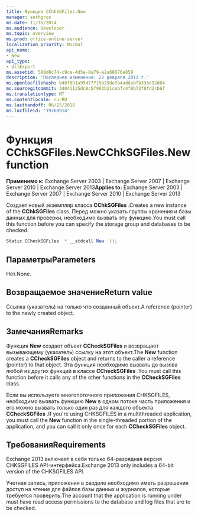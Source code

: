 ```yaml
---
title: Функция CChkSGFiles.New
manager: sethgros
ms.date: 11/16/2014
ms.audience: Developer
ms.topic: overview
ms.prod: office-online-server
localization_priority: Normal
api_name:
- New
api_type:
- dllExport
ms.assetid: 588d8c74-c9ce-4d5e-8a79-a2a68676e858
description: 'Последнее изменение: 22 февраля 2013 г.'
ms.openlocfilehash: b40f8b1a95477715b29defb4addabfb333e92d04
ms.sourcegitcommit: 34041125dc8c5f993b21cebfc4f8b72f0fd2cb6f
ms.translationtype: MT
ms.contentlocale: ru-RU
ms.lasthandoff: 06/25/2018
ms.locfileid: "19760914"
---
```

# <a name="cchksgfilesnew-function"></a><span data-ttu-id="086b7-103">Функция CChkSGFiles.New</span><span class="sxs-lookup"><span data-stu-id="086b7-103">CChkSGFiles.New function</span></span>

<span data-ttu-id="086b7-104">**Применимо к:** Exchange Server 2003 | Exchange Server 2007 | Exchange Server 2010 | Exchange Server 2013</span><span class="sxs-lookup"><span data-stu-id="086b7-104">**Applies to:** Exchange Server 2003 | Exchange Server 2007 | Exchange Server 2010 | Exchange Server 2013</span></span>
  
<span data-ttu-id="086b7-105">Создает новый экземпляр класса **CChkSGFiles** .</span><span class="sxs-lookup"><span data-stu-id="086b7-105">Creates a new instance of the **CChkSGFiles** class.</span></span> <span data-ttu-id="086b7-106">Перед можно указать группы хранения и базы данных для проверки, необходимо вызвать эту функцию.</span><span class="sxs-lookup"><span data-stu-id="086b7-106">You must call this function before you can specify the storage group and databases to be checked.</span></span> 
  
```cs
Static CCheckSGFiles  * __stdcall New  ();

```

## <a name="parameters"></a><span data-ttu-id="086b7-107">Параметры</span><span class="sxs-lookup"><span data-stu-id="086b7-107">Parameters</span></span>

<span data-ttu-id="086b7-108">Нет.</span><span class="sxs-lookup"><span data-stu-id="086b7-108">None.</span></span>
  
## <a name="return-value"></a><span data-ttu-id="086b7-109">Возвращаемое значение</span><span class="sxs-lookup"><span data-stu-id="086b7-109">Return value</span></span>

<span data-ttu-id="086b7-110">Ссылка (указатель) на только что созданный объект.</span><span class="sxs-lookup"><span data-stu-id="086b7-110">A reference (pointer) to the newly created object.</span></span>
  
## <a name="remarks"></a><span data-ttu-id="086b7-111">Замечания</span><span class="sxs-lookup"><span data-stu-id="086b7-111">Remarks</span></span>

<span data-ttu-id="086b7-112">Функция **New** создает объект **CCheckSGFiles** и возвращает вызывающему (указатель) ссылку на этот объект.</span><span class="sxs-lookup"><span data-stu-id="086b7-112">The **New** function creates a **CCheckSGFiles** object and returns to the caller a reference (pointer) to that object.</span></span> <span data-ttu-id="086b7-113">Эта функция необходимо вызвать до вызова любой из других функций в классе **CCheckSGFiles** .</span><span class="sxs-lookup"><span data-stu-id="086b7-113">You must call this function before it calls any of the other functions in the **CCheckSGFiles** class.</span></span> 
  
<span data-ttu-id="086b7-114">Если вы используете многопоточного приложения CHKSGFILES, необходимо вызвать функцию **New** в одном потоке часть приложения и его можно вызвать только один раз для каждого объекта **CCheckSGFiles** .</span><span class="sxs-lookup"><span data-stu-id="086b7-114">If you're using CHKSGFILES in a multithreaded application, you must call the **New** function in the single-threaded portion of the application, and you can call it only once for each **CCheckSGFiles** object.</span></span> 
  
## <a name="requirements"></a><span data-ttu-id="086b7-115">Требования</span><span class="sxs-lookup"><span data-stu-id="086b7-115">Requirements</span></span>

<span data-ttu-id="086b7-116">Exchange 2013 включает в себя только 64-разрядная версия CHKSGFILES API-интерфейса.</span><span class="sxs-lookup"><span data-stu-id="086b7-116">Exchange 2013 only includes a 64-bit version of the CHKSGFILES API.</span></span>
  
<span data-ttu-id="086b7-117">Учетная запись, приложения в разделе необходимо иметь разрешения доступ на чтение для файлов базы данных и журналов, которые требуется проверить.</span><span class="sxs-lookup"><span data-stu-id="086b7-117">The account that the application is running under must have read access permissions to the database and log files that are to be checked.</span></span>
  

